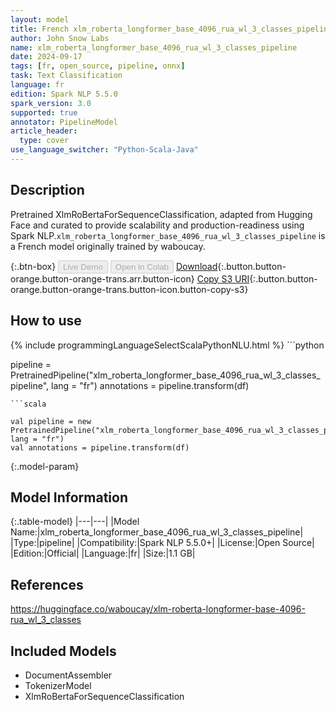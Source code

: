 ```yaml
---
layout: model
title: French xlm_roberta_longformer_base_4096_rua_wl_3_classes_pipeline pipeline XlmRoBertaForSequenceClassification from waboucay
author: John Snow Labs
name: xlm_roberta_longformer_base_4096_rua_wl_3_classes_pipeline
date: 2024-09-17
tags: [fr, open_source, pipeline, onnx]
task: Text Classification
language: fr
edition: Spark NLP 5.5.0
spark_version: 3.0
supported: true
annotator: PipelineModel
article_header:
  type: cover
use_language_switcher: "Python-Scala-Java"
---
```


## Description

Pretrained XlmRoBertaForSequenceClassification, adapted from Hugging Face and curated to provide scalability and production-readiness using Spark NLP.`xlm_roberta_longformer_base_4096_rua_wl_3_classes_pipeline` is a French model originally trained by waboucay.

{:.btn-box}
<button class="button button-orange" disabled>Live Demo</button>
<button class="button button-orange" disabled>Open in Colab</button>
[Download](https://s3.amazonaws.com/auxdata.johnsnowlabs.com/public/models/xlm_roberta_longformer_base_4096_rua_wl_3_classes_pipeline_fr_5.5.0_3.0_1726615270758.zip){:.button.button-orange.button-orange-trans.arr.button-icon}
[Copy S3 URI](s3://auxdata.johnsnowlabs.com/public/models/xlm_roberta_longformer_base_4096_rua_wl_3_classes_pipeline_fr_5.5.0_3.0_1726615270758.zip){:.button.button-orange.button-orange-trans.button-icon.button-copy-s3}

## How to use



<div class="tabs-box" markdown="1">
{% include programmingLanguageSelectScalaPythonNLU.html %}
```python

pipeline = PretrainedPipeline("xlm_roberta_longformer_base_4096_rua_wl_3_classes_pipeline", lang = "fr")
annotations =  pipeline.transform(df)   

```
```scala

val pipeline = new PretrainedPipeline("xlm_roberta_longformer_base_4096_rua_wl_3_classes_pipeline", lang = "fr")
val annotations = pipeline.transform(df)

```
</div>

{:.model-param}
## Model Information

{:.table-model}
|---|---|
|Model Name:|xlm_roberta_longformer_base_4096_rua_wl_3_classes_pipeline|
|Type:|pipeline|
|Compatibility:|Spark NLP 5.5.0+|
|License:|Open Source|
|Edition:|Official|
|Language:|fr|
|Size:|1.1 GB|

## References

https://huggingface.co/waboucay/xlm-roberta-longformer-base-4096-rua_wl_3_classes

## Included Models

- DocumentAssembler
- TokenizerModel
- XlmRoBertaForSequenceClassification